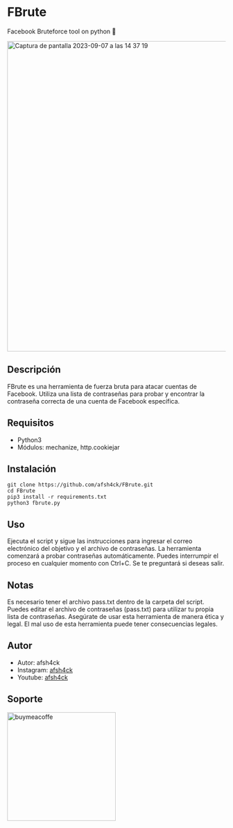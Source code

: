 # FBrute
Facebook Bruteforce tool on python  🔐

<img width="715" alt="Captura de pantalla 2023-09-07 a las 14 37 19" src="https://github.com/afsh4ck/FBrute/assets/132138425/78294ea9-7830-4f29-b4dc-be92db85001a">

## Descripción

FBrute es una herramienta de fuerza bruta para atacar cuentas de Facebook. Utiliza una lista de contraseñas para probar y encontrar la contraseña correcta de una cuenta de Facebook específica.

## Requisitos
- Python3
- Módulos: mechanize, http.cookiejar

## Instalación
```
git clone https://github.com/afsh4ck/FBrute.git
cd FBrute
pip3 install -r requirements.txt
python3 fbrute.py
```

## Uso
Ejecuta el script y sigue las instrucciones para ingresar el correo electrónico del objetivo y el archivo de contraseñas.
La herramienta comenzará a probar contraseñas automáticamente.
Puedes interrumpir el proceso en cualquier momento con Ctrl+C. Se te preguntará si deseas salir.

## Notas
Es necesario tener el archivo pass.txt dentro de la carpeta del script.
Puedes editar el archivo de contraseñas (pass.txt) para utilizar tu propia lista de contraseñas.
Asegúrate de usar esta herramienta de manera ética y legal. El mal uso de esta herramienta puede tener consecuencias legales.

## Autor
- Autor:       afsh4ck
- Instagram:   <a href="https://www.instagram.com/afsh4ck">afsh4ck</a>
- Youtube:     <a href="https://youtube.com/@afsh4ck">afsh4ck</a>

## Soporte

<a href="https://www.buymeacoffee.com/afsh4ck" rel="nofollow"><img width="250" alt="buymeacoffe" src="https://camo.githubusercontent.com/b046532cac63358f348a2cf0b9f45916e7a13de1a2ccb4ebef504b0a882bb2b3/68747470733a2f2f63646e2e6275796d6561636f666665652e636f6d2f627574746f6e732f76322f64656661756c742d6f72616e67652e706e67" data-canonical-src="https://cdn.buymeacoffee.com/buttons/v2/default-orange.png" style="max-width: 100%;"></a>
